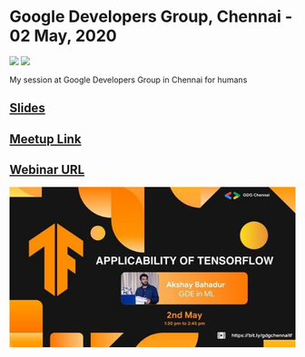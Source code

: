 # Google Developers Group, Chennai - 02 May, 2020

[![](https://img.shields.io/github/license/sourcerer-io/hall-of-fame.svg?colorB=ff0000)](https://github.com/akshaybahadur21/Emojinator/blob/master/LICENSE.md)  [![](https://img.shields.io/badge/Akshay-Bahadur-brightgreen.svg?colorB=ff0000)](https://akshaybahadur.com)
 
My session at Google Developers Group in Chennai for humans 
 
## [Slides](https://docs.google.com/presentation/d/1GNcUTqQkUVxD4CQ4xBO4HrFMesfeP-PWDwKeTwqaZhE/edit?usp=sharing)

## [Meetup Link](https://www.meetup.com/GDGChennai/events/270313893/)
## [Webinar URL](https://bit.ly/gdgchennaitf)

<img src="https://github.com/akshaybahadur21/GDG-Chennai-2020/blob/master/itf.jpeg">
